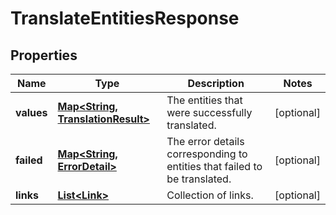 

# TranslateEntitiesResponse


## Properties

Name | Type | Description | Notes
------------ | ------------- | ------------- | -------------
**values** | [**Map&lt;String, TranslationResult&gt;**](TranslationResult.md) | The entities that were successfully translated. |  [optional]
**failed** | [**Map&lt;String, ErrorDetail&gt;**](ErrorDetail.md) | The error details corresponding to entities that failed to be translated. |  [optional]
**links** | [**List&lt;Link&gt;**](Link.md) | Collection of links. |  [optional]



